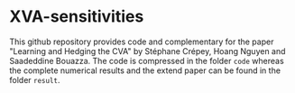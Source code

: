 # XVA-sensitivities


This github repository provides code and complementary for the paper "Learning and Hedging the CVA" by Stéphane Crépey, Hoang Nguyen and Saadeddine Bouazza. The code is compressed in the folder `code` whereas the complete numerical results and the extend paper can be found in the folder `result`.
